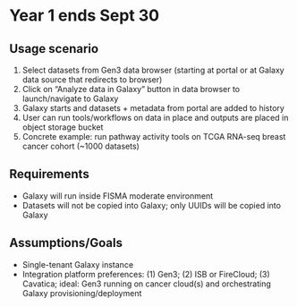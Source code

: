 # Year 1 ends Sept 30

## Usage scenario
1. Select datasets from Gen3 data browser (starting at portal or at Galaxy data source that redirects to browser)
2. Click on “Analyze data in Galaxy” button in data browser to launch/navigate to Galaxy 
3. Galaxy starts and datasets + metadata from portal are added to history
4. User can run tools/workflows on data in place and outputs are placed in object storage bucket
5. Concrete example: run pathway activity tools on TCGA RNA-seq breast cancer cohort (~1000 datasets)

## Requirements
* Galaxy will run inside FISMA moderate environment
* Datasets will not be copied into Galaxy; only UUIDs will be copied into Galaxy

## Assumptions/Goals
* Single-tenant Galaxy instance
* Integration platform preferences: (1) Gen3; (2) ISB or FireCloud; (3) Cavatica; ideal: Gen3 running on cancer cloud(s) and orchestrating Galaxy provisioning/deployment
